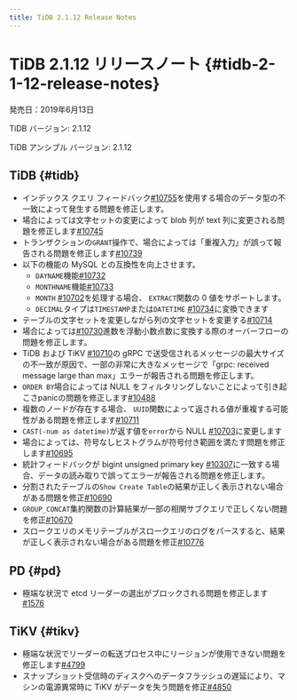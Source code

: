 ```yaml
---
title: TiDB 2.1.12 Release Notes
---
```


# TiDB 2.1.12 リリースノート {#tidb-2-1-12-release-notes}

発売日：2019年6月13日

TiDB バージョン: 2.1.12

TiDB アンシブル バージョン: 2.1.12

## TiDB {#tidb}

-   インデックス クエリ フィードバック[#10755](https://github.com/pingcap/tidb/pull/10755)を使用する場合のデータ型の不一致によって発生する問題を修正します。
-   場合によっては文字セットの変更によって blob 列が text 列に変更される問題を修正します[#10745](https://github.com/pingcap/tidb/pull/10745)
-   トランザクションの`GRANT`操作で、場合によっては「重複入力」が誤って報告される問題を修正します[#10739](https://github.com/pingcap/tidb/pull/10739)
-   以下の機能の MySQL との互換性を向上させます。
    -   `DAYNAME`機能[#10732](https://github.com/pingcap/tidb/pull/10732)
    -   `MONTHNAME`機能[#10733](https://github.com/pingcap/tidb/pull/10733)
    -   `MONTH` [#10702](https://github.com/pingcap/tidb/pull/10702)を処理する場合、 `EXTRACT`関数の 0 値をサポートします。
    -   `DECIMAL`タイプは`TIMESTAMP`または`DATETIME` [#10734](https://github.com/pingcap/tidb/pull/10734)に変換できます
-   テーブルの文字セットを変更しながら列の文字セットを変更する[#10714](https://github.com/pingcap/tidb/pull/10714)
-   場合によっては[#10730](https://github.com/pingcap/tidb/pull/10730)進数を浮動小数点数に変換する際のオーバーフローの問題を修正します。
-   TiDB および TiKV [#10710](https://github.com/pingcap/tidb/pull/10710)の gRPC で送受信されるメッセージの最大サイズの不一致が原因で、一部の非常に大きなメッセージで「grpc: received message large than max」エラーが報告される問題を修正します。
-   `ORDER BY`場合によっては NULL をフィルタリングしないことによって引き起こさpanicの問題を修正します[#10488](https://github.com/pingcap/tidb/pull/10488)
-   複数のノードが存在する場合、 `UUID`関数によって返される値が重複する可能性がある問題を修正します[#10711](https://github.com/pingcap/tidb/pull/10711)
-   `CAST(-num as datetime)`が返す値を`error`から NULL [#10703](https://github.com/pingcap/tidb/pull/10703)に変更します
-   場合によっては、符号なしヒストグラムが符号付き範囲を満たす問題を修正します[#10695](https://github.com/pingcap/tidb/pull/10695)
-   統計フィードバックが bigint unsigned primary key [#10307](https://github.com/pingcap/tidb/pull/10307)に一致する場合、データの読み取りで誤ってエラーが報告される問題を修正します。
-   分割されたテーブルの`Show Create Table`の結果が正しく表示されない場合がある問題を修正[#10690](https://github.com/pingcap/tidb/pull/10690)
-   `GROUP_CONCAT`集約関数の計算結果が一部の相関サブクエリで正しくない問題を修正[#10670](https://github.com/pingcap/tidb/pull/10670)
-   スロークエリのメモリテーブルがスロークエリのログをパースすると、結果が正しく表示されない場合がある問題を修正[#10776](https://github.com/pingcap/tidb/pull/10776)

## PD {#pd}

-   極端な状況で etcd リーダーの選出がブロックされる問題を修正します[#1576](https://github.com/pingcap/pd/pull/1576)

## TiKV {#tikv}

-   極端な状況でリーダーの転送プロセス中にリージョンが使用できない問題を修正します[#4799](https://github.com/tikv/tikv/pull/4734)
-   スナップショット受信時のディスクへのデータフラッシュの遅延により、マシンの電源異常時に TiKV がデータを失う問題を修正[#4850](https://github.com/tikv/tikv/pull/4850)
